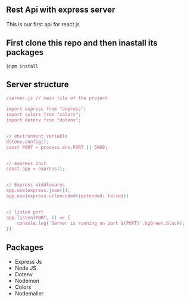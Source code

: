 ## Rest Api with express server

This is our first api for react js

## First clone this repo and then inastall its packages

```console
$npm install
```

## Server structure

```js
/server.js // main file of the project

import express from "express";
import colors from "colors";
import dotenv from "dotenv";


// environment variable
dotenv.config();
const PORT = process.env.PORT || 5000;


// express init
const app = express();


// Express middlewares
app.use(express.json());
app.use(express.urlencoded({extended: false}))


// listen port
app.listen(PORT, () => {
    console.log(`Server is running on port ${PORT}`.bgGreen.black);
})
```

## Packages

- Express Js
- Node JS
- Dotenv
- Nodemon
- Colors
- Nodemailer